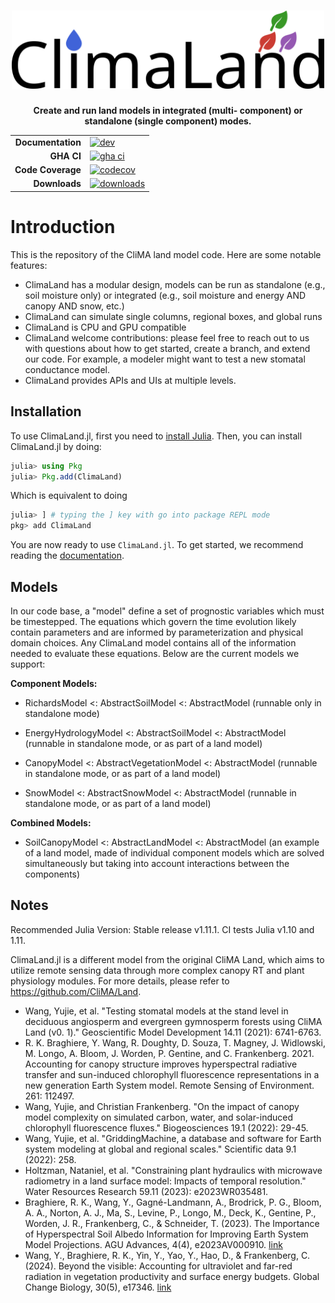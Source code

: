 <h1 align="center">
  <picture>
    <source media="(prefers-color-scheme: dark)" srcset="logo-white.svg">
    <source media="(prefers-color-scheme: light)" srcset="logo.svg">
    <img alt="Shows the logo of ClimaLand, with a water drop and three leaves" src="logo.svg" width="500">
  </picture>
</h1>
<p align="center">
  <strong>Create and run  land models in integrated (multi-
component) or standalone (single component) modes.  </strong>
</p>

<div align="center">

|||
|---------------------:|:----------------------------------------------|
| **Documentation**    | [![dev][docs-dev-img]][docs-dev-url]          |
| **GHA CI**           | [![gha ci][gha-ci-img]][gha-ci-url]           |
| **Code Coverage**    | [![codecov][codecov-img]][codecov-url]        |
| **Downloads**        | [![downloads][downloads-img]][downloads-url]  |

</div>

# Introduction

This is the repository of the CliMA land model code. Here are some notable features:
- ClimaLand has a modular design, models can be run as standalone (e.g., soil moisture only) or integrated (e.g., soil moisture and energy AND canopy AND snow, etc.)
- ClimaLand can simulate single columns, regional boxes, and global runs
- ClimaLand is CPU and GPU compatible
- ClimaLand welcome contributions: please feel free to reach out to us with questions about how to get started, create a branch, and extend our code. For example, a modeler might want to test a new stomatal conductance model.
- ClimaLand provides APIs and UIs at multiple levels.

## Installation

To use ClimaLand.jl, first you need to [install Julia](https://julialang.org/downloads/).
Then, you can install ClimaLand.jl by doing:

```Julia
julia> using Pkg
julia> Pkg.add(ClimaLand)
```

Which is equivalent to doing

```Julia
julia> ] # typing the ] key with go into package REPL mode
pkg> add ClimaLand
```

You are now ready to use `ClimaLand.jl`. To get started, we recommend reading the [documentation](https://clima.github.io/ClimaLand.jl/dev/).

## Models

In our code base, a "model" define a set of prognostic variables which must be timestepped. The equations which govern the time evolution likely contain parameters and are informed by parameterization and physical domain choices. Any ClimaLand model contains all of the information needed to evaluate these equations. Below are the current models we support:

<strong> Component Models: </strong>

- RichardsModel <: AbstractSoilModel <: AbstractModel (runnable only in standalone mode)

- EnergyHydrologyModel <: AbstractSoilModel <: AbstractModel (runnable in standalone mode, or as part of a land model)

- CanopyModel <: AbstractVegetationModel <: AbstractModel  (runnable in standalone mode, or as part of a land model)

- SnowModel <: AbstractSnowModel <: AbstractModel (runnable in standalone mode, or as part of a land model)

<strong> Combined Models: </strong>

- SoilCanopyModel <: AbstractLandModel <: AbstractModel (an example of a land model, made of individual component models which are solved simultaneously but taking into account interactions between the components)

## Notes

Recommended Julia Version: Stable release v1.11.1. CI tests Julia v1.10 and 1.11.

ClimaLand.jl is a different model from the original CliMA Land,
which aims to utilize remote sensing data through more complex canopy RT
and plant physiology modules. For more details, please refer to
https://github.com/CliMA/Land.
- Wang, Yujie, et al. "Testing stomatal models at the stand level in deciduous angiosperm and evergreen gymnosperm forests using CliMA Land (v0. 1)." Geoscientific Model Development 14.11 (2021): 6741-6763.
- R. K. Braghiere, Y. Wang, R. Doughty, D. Souza, T. Magney, J. Widlowski, M. Longo, A. Bloom, J. Worden, P. Gentine, and C. Frankenberg. 2021. Accounting for canopy structure improves hyperspectral radiative transfer and sun-induced chlorophyll fluorescence representations in a new generation Earth System model. Remote Sensing of Environment. 261: 112497.
- Wang, Yujie, and Christian Frankenberg. "On the impact of canopy model complexity on simulated carbon, water, and solar-induced chlorophyll fluorescence fluxes." Biogeosciences 19.1 (2022): 29-45.
- Wang, Yujie, et al. "GriddingMachine, a database and software for Earth system modeling at global and regional scales." Scientific data 9.1 (2022): 258.
- Holtzman, Nataniel, et al. "Constraining plant hydraulics with microwave radiometry in a land surface model: Impacts of temporal resolution." Water Resources Research 59.11 (2023): e2023WR035481.
- Braghiere, R. K., Wang, Y., Gagné-Landmann, A., Brodrick, P. G., Bloom, A. A., Norton, A. J., Ma, S., Levine, P., Longo, M., Deck, K., Gentine, P., Worden, J. R., Frankenberg, C., & Schneider, T. (2023). The Importance of Hyperspectral Soil Albedo Information for Improving Earth System Model Projections. AGU Advances, 4(4), e2023AV000910. [link](https://doi.org/10.1029/2023AV000910)
- Wang, Y., Braghiere, R. K., Yin, Y., Yao, Y., Hao, D., & Frankenberg, C. (2024). Beyond the visible: Accounting for ultraviolet and far-red radiation in vegetation productivity and surface energy budgets. Global Change Biology, 30(5), e17346. [link](https://doi.org/10.1111/GCB.17346)

[docs-bld-img]: https://github.com/CliMA/ClimaLand.jl/actions/workflows/docs.yml/badge.svg
[docs-bld-url]: https://github.com/CliMA/ClimaLand.jl/actions/workflows/docs.yml

[docs-dev-img]: https://img.shields.io/badge/docs-dev-blue.svg
[docs-dev-url]: https://CliMA.github.io/ClimaLand.jl/dev/

[gha-ci-img]: https://github.com/CliMA/ClimaLand.jl/actions/workflows/ci.yml/badge.svg
[gha-ci-url]: https://github.com/CliMA/ClimaLand.jl/actions/workflows/ci.yml

[codecov-img]: https://codecov.io/gh/CliMA/ClimaLand.jl/branch/main/graph/badge.svg
[codecov-url]: https://codecov.io/gh/CliMA/ClimaLand.jl

[downloads-img]: https://img.shields.io/badge/dynamic/json?url=http%3A%2F%2Fjuliapkgstats.com%2Fapi%2Fv1%2Ftotal_downloads%2FClimaLand&query=total_requests&suffix=%2Ftotal&label=Downloads
[downloads-url]: http://juliapkgstats.com/pkg/ClimaLand
